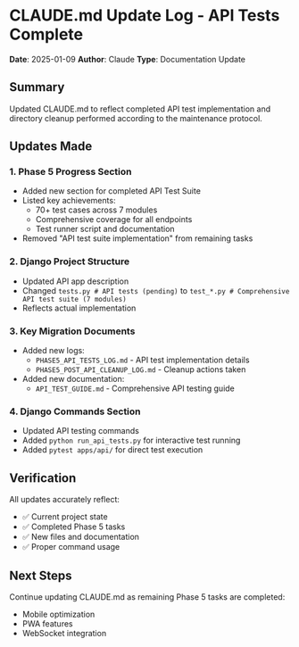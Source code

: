 # CLAUDE.md Update Log - API Tests Complete

**Date**: 2025-01-09
**Author**: Claude
**Type**: Documentation Update

## Summary

Updated CLAUDE.md to reflect completed API test implementation and directory cleanup performed according to the maintenance protocol.

## Updates Made

### 1. Phase 5 Progress Section
- Added new section for completed API Test Suite
- Listed key achievements:
  - 70+ test cases across 7 modules
  - Comprehensive coverage for all endpoints
  - Test runner script and documentation
- Removed "API test suite implementation" from remaining tasks

### 2. Django Project Structure
- Updated API app description
- Changed `tests.py # API tests (pending)` to `test_*.py # Comprehensive API test suite (7 modules)`
- Reflects actual implementation

### 3. Key Migration Documents
- Added new logs:
  - `PHASE5_API_TESTS_LOG.md` - API test implementation details
  - `PHASE5_POST_API_CLEANUP_LOG.md` - Cleanup actions taken
- Added new documentation:
  - `API_TEST_GUIDE.md` - Comprehensive API testing guide

### 4. Django Commands Section
- Updated API testing commands
- Added `python run_api_tests.py` for interactive test running
- Added `pytest apps/api/` for direct test execution

## Verification

All updates accurately reflect:
- ✅ Current project state
- ✅ Completed Phase 5 tasks
- ✅ New files and documentation
- ✅ Proper command usage

## Next Steps

Continue updating CLAUDE.md as remaining Phase 5 tasks are completed:
- Mobile optimization
- PWA features
- WebSocket integration